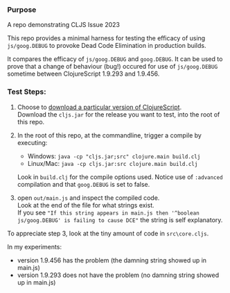 ### Purpose

A repo demonstrating CLJS Issue 2023

This repo provides a minimal harness for testing the efficacy of using `js/goog.DEBUG` 
to provoke Dead Code Elimination in production builds.  

It compares the efficacy of `js/goog.DEBUG` and `goog.DEBUG`.  It can be used to 
prove that a change of behaviour (bug!) occured for use of `js/goog.DEBUG` sometime 
between ClojureScript 1.9.293 and 1.9.456.

### Test Steps:

1.  Choose to [download a particular version of ClojureScript](https://github.com/clojure/clojurescript/releases).   
    Download the `cljs.jar` for the release you want to test, into the root of this repo.
    
2.  In the root of this repo, at the commandline, trigger a compile by executing: 
     - Windows: `java -cp "cljs.jar;src" clojure.main build.clj`
     - Linux/Mac: `java -cp cljs.jar:src clojure.main build.clj`  
     
    Look in `build.clj` for the compile options used. Notice use of 
    `:advanced` compilation and that `goog.DEBUG` is set to false.
       
3.  open `out/main.js` and inspect the compiled code.   
    Look at the end of the file for what strings exist.   
    If you see `"If this string appears in main.js then '^boolean js/goog.DEBUG' is failing to cause DCE"` 
    the string is self explanatory.
        
To appreciate step 3, look at the tiny amount of code in `src\core.cljs`.

In my experiments:
  - version 1.9.456 has the problem  (the damning string showed up in main.js)
  - version 1.9.293 does not have the problem (no damning string showed up in main.js)
